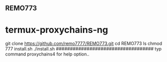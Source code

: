 ## REMO773
# termux-proxychains-ng


git clone https://github.com/remo7777/REMO773.git
cd REMO773
ls
chmod 777 install.sh
./install.sh
###################################
typ command proxychains4 for help option.. 
